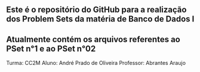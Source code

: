 ## Este é o repositório do GitHub para a realização dos Problem Sets da matéria de Banco de Dados I 
## Atualmente contém os arquivos referentes ao PSet n°1 e ao PSet n°02
Turma: CC2M
Aluno: André Prado de Oliveira
Professor: Abrantes Araujo

